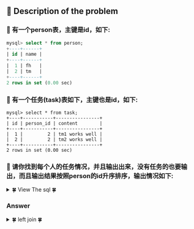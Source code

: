 ## &#128044; Description of the problem

### &#127800; 有一个person表，主键是id，如下:

```sql
mysql> select * from person;
+----+------+
| id | name |
+----+------+
|  1 | fh   |
|  2 | tm   |
+----+------+
2 rows in set (0.00 sec)
```

### &#127800; 有一个任务(task)表如下，主键也是id，如下:

```
mysql> select * from task;
+----+-----------+----------------+
| id | person_id | content        |
+----+-----------+----------------+
|  1 |         2 | tm1 works well |
|  2 |         2 | tm2 works well |
+----+-----------+----------------+
2 rows in set (0.00 sec)
```
### &#127800; 请你找到每个人的任务情况，并且输出出来，没有任务的也要输出，而且输出结果按照person的id升序排序，输出情况如下:




<details>
<summary>&#127808; View The sql &#127808;</summary>
  
```sql
create table person
(id smallint(5) not null primary key,
name varchar(30) not null)
```
```sql
create table task
(id smallint(5) not null primary key,
person_id smallint(5) not null,
content varchar(255) not null
);
```
```sql
insert into person
(id, name)
values
(1,'fh'),
(2,'tm');
```
```sql
insert into task
(id, person_id, content)
values
(1, 2, 'tm1 works well'),
(2, 2, 'tm2 works well');
```
</details>

### Answer
<details>
<summary>&#127808; left join &#127808;</summary>
  

```sql
select p.id, p.name, t.content
from person p left join task t
on p.id = t.person_id
order by p.id
```
</details>

